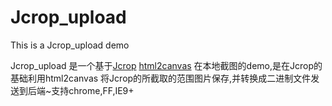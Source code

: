 Jcrop_upload
============

This is  a  Jcrop_upload  demo 


Jcrop_upload 是一个基于[Jcrop](http://deepliquid.com/projects/Jcrop/demos.php)
[html2canvas](http://html2canvas.hertzen.com/) 在本地截图的demo,是在Jcrop的基础利用html2canvas 
将Jcrop的所截取的范围图片保存,并转换成二进制文件发送到后端~支持chrome,FF,IE9+


